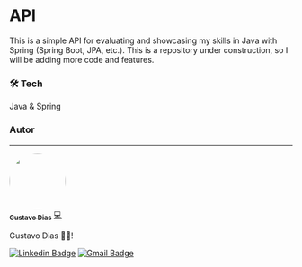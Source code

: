 # API

This is a simple API for evaluating and showcasing my skills in Java with Spring (Spring Boot, JPA, etc.). This is a repository under construction, so I will be adding more code and features.

### 🛠 Tech

Java & Spring

### Autor

---

<a href="https://www.linkedin.com/in/gustavo-dias-337b62173/">
 <img style="border-radius: 50%;" src="https://avatars2.githubusercontent.com/u/48403132?s=400&u=1423e0949e2c66efa18b488daf8c7909a33ad4d0&v=4" width="100px;" alt=""/>
 <br />
 <sub><b>Gustavo Dias</b></sub></a> <a href="https://www.linkedin.com/in/gustavo-dias-337b62173/" title="Gustavo">💻</a>

Gustavo Dias 👋🏽!

[![Linkedin Badge](https://img.shields.io/badge/-Gustavo-blue?style=flat-square&logo=Linkedin&logoColor=white&link=https://www.linkedin.com/in/gustavo-dias-337b62173/)](https://www.linkedin.com/in/gustavo-dias-337b62173/)
[![Gmail Badge](https://img.shields.io/badge/-tavodiassilva@gmail.com-c14438?style=flat-square&logo=Gmail&logoColor=white&link=mailto:tavodiassilva@gmail.com)](mailto:tavodiassilva@gmail.com)
